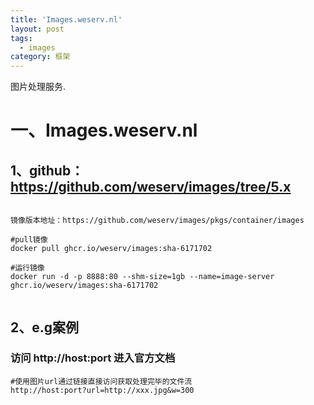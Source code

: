 ```yaml
---
title: 'Images.weserv.nl'
layout: post
tags:
  - images
category: 框架
---
```

图片处理服务.

<!--more-->

# 一、Images.weserv.nl

## 1、github：https://github.com/weserv/images/tree/5.x

```shell

镜像版本地址：https://github.com/weserv/images/pkgs/container/images

#pull镜像
docker pull ghcr.io/weserv/images:sha-6171702

#运行镜像
docker run -d -p 8888:80 --shm-size=1gb --name=image-server ghcr.io/weserv/images:sha-6171702


```

## 2、e.g案例

### 访问 http://host:port 进入官方文档

```shell
#使用图片url通过链接直接访问获取处理完毕的文件流
http://host:port?url=http://xxx.jpg&w=300
```
